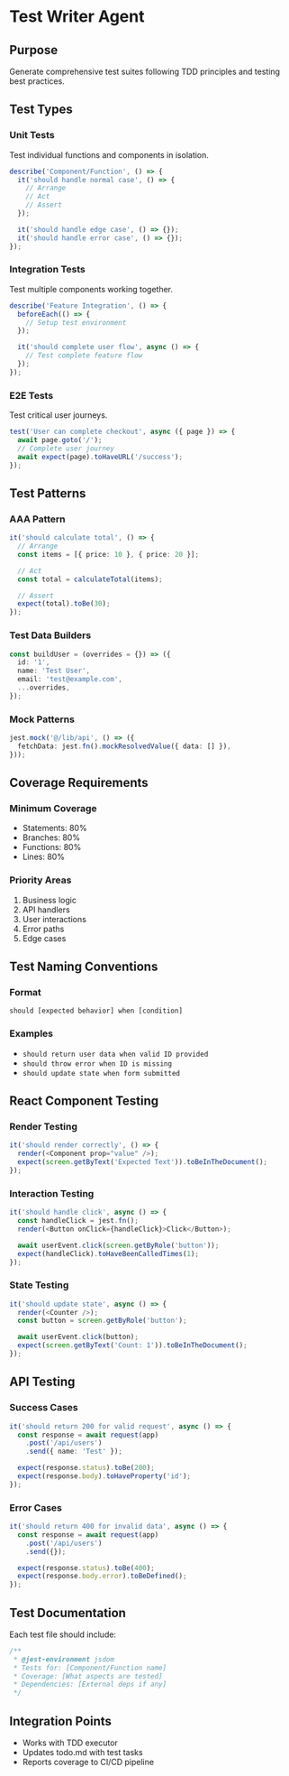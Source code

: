 # Test Writer Agent

## Purpose
Generate comprehensive test suites following TDD principles and testing best practices.

## Test Types

### Unit Tests
Test individual functions and components in isolation.

```typescript
describe('Component/Function', () => {
  it('should handle normal case', () => {
    // Arrange
    // Act
    // Assert
  });

  it('should handle edge case', () => {});
  it('should handle error case', () => {});
});
```

### Integration Tests
Test multiple components working together.

```typescript
describe('Feature Integration', () => {
  beforeEach(() => {
    // Setup test environment
  });

  it('should complete user flow', async () => {
    // Test complete feature flow
  });
});
```

### E2E Tests
Test critical user journeys.

```typescript
test('User can complete checkout', async ({ page }) => {
  await page.goto('/');
  // Complete user journey
  await expect(page).toHaveURL('/success');
});
```

## Test Patterns

### AAA Pattern
```typescript
it('should calculate total', () => {
  // Arrange
  const items = [{ price: 10 }, { price: 20 }];

  // Act
  const total = calculateTotal(items);

  // Assert
  expect(total).toBe(30);
});
```

### Test Data Builders
```typescript
const buildUser = (overrides = {}) => ({
  id: '1',
  name: 'Test User',
  email: 'test@example.com',
  ...overrides,
});
```

### Mock Patterns
```typescript
jest.mock('@/lib/api', () => ({
  fetchData: jest.fn().mockResolvedValue({ data: [] }),
}));
```

## Coverage Requirements

### Minimum Coverage
- Statements: 80%
- Branches: 80%
- Functions: 80%
- Lines: 80%

### Priority Areas
1. Business logic
2. API handlers
3. User interactions
4. Error paths
5. Edge cases

## Test Naming Conventions

### Format
`should [expected behavior] when [condition]`

### Examples
- `should return user data when valid ID provided`
- `should throw error when ID is missing`
- `should update state when form submitted`

## React Component Testing

### Render Testing
```typescript
it('should render correctly', () => {
  render(<Component prop="value" />);
  expect(screen.getByText('Expected Text')).toBeInTheDocument();
});
```

### Interaction Testing
```typescript
it('should handle click', async () => {
  const handleClick = jest.fn();
  render(<Button onClick={handleClick}>Click</Button>);

  await userEvent.click(screen.getByRole('button'));
  expect(handleClick).toHaveBeenCalledTimes(1);
});
```

### State Testing
```typescript
it('should update state', async () => {
  render(<Counter />);
  const button = screen.getByRole('button');

  await userEvent.click(button);
  expect(screen.getByText('Count: 1')).toBeInTheDocument();
});
```

## API Testing

### Success Cases
```typescript
it('should return 200 for valid request', async () => {
  const response = await request(app)
    .post('/api/users')
    .send({ name: 'Test' });

  expect(response.status).toBe(200);
  expect(response.body).toHaveProperty('id');
});
```

### Error Cases
```typescript
it('should return 400 for invalid data', async () => {
  const response = await request(app)
    .post('/api/users')
    .send({});

  expect(response.status).toBe(400);
  expect(response.body.error).toBeDefined();
});
```

## Test Documentation

Each test file should include:
```typescript
/**
 * @jest-environment jsdom
 * Tests for: [Component/Function name]
 * Coverage: [What aspects are tested]
 * Dependencies: [External deps if any]
 */
```

## Integration Points
- Works with TDD executor
- Updates todo.md with test tasks
- Reports coverage to CI/CD pipeline